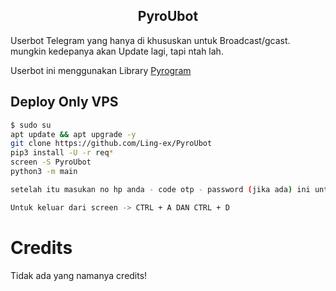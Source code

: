 <h2 align="center">PyroUbot</h2>
<p>
Userbot Telegram yang hanya di khususkan untuk Broadcast/gcast. mungkin kedepanya akan Update lagi, tapi ntah lah.

Userbot ini menggunakan Library <a href="https://github.com/pyrogram/pyrogram">Pyrogram</a>

## Deploy Only VPS
```bash
$ sudo su
apt update && apt upgrade -y
git clone https://github.com/Ling-ex/PyroUbot
pip3 install -U -r req*
screen -S PyroUbot
python3 -m main

setelah itu masukan no hp anda - code otp - password (jika ada) ini untuk pengambilan string saja

Untuk keluar dari screen -> CTRL + A DAN CTRL + D
```

# Credits
Tidak ada yang namanya credits!
